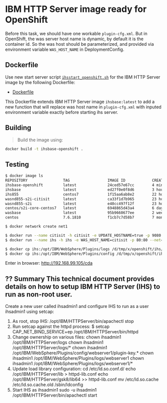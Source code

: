# IBM HTTP Server image ready for OpenShift

Before this task, we should have one workable `plugin-cfg.xml`. But in OpenShift, the was server host name is dynamic, by default it is the container id. So the was host should be parameterized, and provided via environment variable `WAS_HOST_NAME` in DeploymentConfig.

## Dockerfile

Use new start server script [`ihsstart_openshift.sh`](ihsstart_openshift.sh) for the IBM HTTP Server image by the following Dockerfile:

* [Dockerfile](Dockerfile)

This Dockerfile extends IBM HTTP Server image `ihsbase:latest` to add a new function that will replace was host name in `plugin-cfg.xml` with inputed environment variable exactly before starting ihs server.

## Building

> Build the image using:

```bash
docker build -t ihsbase-openshift .
```

## Testing

```bash
$ docker image ls
REPOSITORY                TAG                 IMAGE ID            CREATED             SIZE
ihsbase-openshift         latest              24ced57e67cc        4 minutes ago       994MB
ihsbase                   latest              ed27f0e0f8d6        3 hours ago         994MB
ihs855                    centos7             1f15aa6ab8e2        22 hours ago        990MB
wasnd855-s2i-citisit      latest              ca33f1d7b965        23 hours ago        3.47GB
wasnd855-s2i              latest              e40cc497f12f        23 hours ago        1.94GB
centos/s2i-core-centos7   latest              6948865d43a4        6 days ago          236MB
wasbase                   latest              95b9660677ee        2 weeks ago         2.1GB
centos                    7.6.1810            f1cb7c7d58b7        7 months ago        202MB

$ docker network create net1

$ docker run --name citisit -h citisit -e UPDATE_HOSTNAME=true -p 9080:9080 -p 9443:9443 -p 9060:9060 -p 9043:9043 --net=net1 -d wasnd855-s2i-citisit
$ docker run --name ihs -h ihs -e WAS_HOST_NAME=citisit -p 80:80 --net=net1 -d ihsbase-openshift

$ docker cp ihs:/opt/IBM/WebSphere/Plugins/logs /d/tmp/x/openshift/ihs/
$ docker cp ihs:/opt/IBM/WebSphere/Plugins/config /d/tmp/x/openshift/ihs/
```

Enter in browser: http://192.168.99.105/cda


## ?? Summary This technical document provides details on how to setup IBM HTTP Server (IHS) to run as non-root user.
Create a new user called ihsadmin1 and configure IHS to run as a user ihsadmin1 using setcap:

1. As root, stop IHS:
    /opt/IBM/HTTPServer/bin/apachectl stop
2. Run setcap against the httpd process:
    $ setcap CAP_NET_BIND_SERVICE+ep /opt/IBM/HTTPServer/bin/httpd
3. Change ownership on various files:
    chown ihsadmin1 /opt/IBM/HTTPServer/logs
    chown ihsadmin1 /opt/IBM/HTTPServer/logs/*
    chown ihsadmin1 /opt/IBM/WebSphere/Plugins/config/webserver1/plugin-key.*
    chown ihsadmin1 /opt/IBM/WebSphere/Plugins/logs/webserver1
    chown ihsadmin1 /opt/IBM/WebSphere/Plugins/logs/webserver1/*
4. Update load library configuration:
    cd /etc/ld.so.conf.d/
    echo /opt/IBM/HTTPServer/lib > httpd-lib.conf
    echo /opt/IBM/HTTPServer/gsk8/lib64 >> httpd-lib.conf
    mv /etc/ld.so.cache /etc/ld.so.cache.old
    /sbin/ldconfig
5. Start IHS as ihsadmin1
    sudo -u ihsadmin1 /opt/IBM/HTTPServer/bin/apachectl start